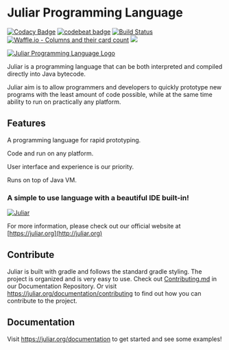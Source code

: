 # Juliar Programming Language

[![Codacy Badge](https://api.codacy.com/project/badge/Grade/9a508bdddb8747bf9ed8e39bddfb10f2)](https://www.codacy.com/app/TheAndreiM/Juliar?utm_source=github.com&amp;utm_medium=referral&amp;utm_content=juliarLang/juliar&amp;utm_campaign=Badge_Grade)
[![codebeat badge](https://codebeat.co/badges/4196f5e9-69c8-4863-a68a-18e006ee4665)](https://codebeat.co/projects/github-com-juliarlang-juliar-master)
[![Build Status](https://travis-ci.org/juliarLang/juliar.svg?branch=master)](https://travis-ci.org/juliarLang/juliar)
[![Waffle.io - Columns and their card count](https://badge.waffle.io/juliarLang/juliar.svg?columns=all)](https://waffle.io/juliarLang/juliar)
[![](https://jitpack.io/v/juliarLang/juliar.svg)](https://jitpack.io/#juliarLang/juliar)

[![Juliar Programming Language Logo](https://user-images.githubusercontent.com/11934545/34541564-abf43afe-f0a6-11e7-9507-de1450e51ad8.png)](https://juliar.org/)


Juliar is a programming language that can be both interpreted and compiled directly into Java bytecode. 

Juliar aim is to allow programmers and developers to quickly prototype new programs with the least amount of code possible, 
while at the same time ability to run on practically any platform.

## Features
A programming language for rapid prototyping. 

Code and run on any platform. 

User interface and experience is our priority. 

Runs on top of Java VM.


### A simple to use language with a beautiful IDE built-in!

[![Juliar](https://user-images.githubusercontent.com/11934545/34542052-d50ce740-f0a8-11e7-99f0-52109248bb43.png)](https://juliar.org/downloads)

For more information, please check out our official website at [https://juliar.org](http://juliar.org)

## Contribute

Juliar is built with gradle and follows the standard gradle styling. The project is organized and is very easy to use.
Check out [Contributing.md](https://github.com/juliarLang/juliarDocs/blob/master/docs/Contributing.md) in our Documentation Repository.
Or visit https://juliar.org/documentation/contributing
to find out how you can contribute to the project.

## Documentation

Visit https://juliar.org/documentation to get started and see some examples!